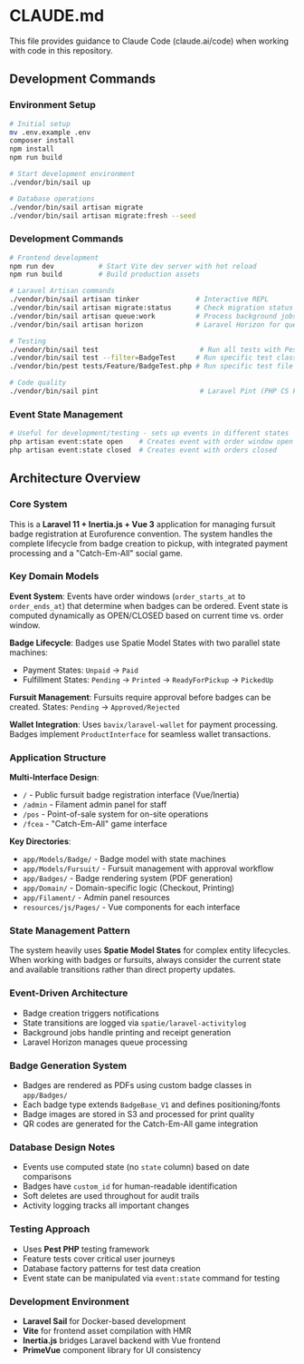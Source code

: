 # CLAUDE.md

This file provides guidance to Claude Code (claude.ai/code) when working with code in this repository.

## Development Commands

### Environment Setup
```bash
# Initial setup
mv .env.example .env
composer install
npm install
npm run build

# Start development environment
./vendor/bin/sail up

# Database operations
./vendor/bin/sail artisan migrate
./vendor/bin/sail artisan migrate:fresh --seed
```

### Development Commands
```bash
# Frontend development
npm run dev           # Start Vite dev server with hot reload
npm run build         # Build production assets

# Laravel Artisan commands
./vendor/bin/sail artisan tinker              # Interactive REPL
./vendor/bin/sail artisan migrate:status      # Check migration status
./vendor/bin/sail artisan queue:work          # Process background jobs
./vendor/bin/sail artisan horizon             # Laravel Horizon for queues

# Testing
./vendor/bin/sail test                         # Run all tests with Pest
./vendor/bin/sail test --filter=BadgeTest     # Run specific test class
./vendor/bin/pest tests/Feature/BadgeTest.php # Run specific test file

# Code quality
./vendor/bin/sail pint                         # Laravel Pint (PHP CS Fixer)
```

### Event State Management
```bash
# Useful for development/testing - sets up events in different states
php artisan event:state open    # Creates event with order window open
php artisan event:state closed  # Creates event with orders closed
```

## Architecture Overview

### Core System
This is a **Laravel 11 + Inertia.js + Vue 3** application for managing fursuit badge registration at Eurofurence convention. The system handles the complete lifecycle from badge creation to pickup, with integrated payment processing and a "Catch-Em-All" social game.

### Key Domain Models

**Event System**: Events have order windows (`order_starts_at` to `order_ends_at`) that determine when badges can be ordered. Event state is computed dynamically as OPEN/CLOSED based on current time vs. order window.

**Badge Lifecycle**: Badges use Spatie Model States with two parallel state machines:
- Payment States: `Unpaid` → `Paid`
- Fulfillment States: `Pending` → `Printed` → `ReadyForPickup` → `PickedUp`

**Fursuit Management**: Fursuits require approval before badges can be created. States: `Pending` → `Approved/Rejected`

**Wallet Integration**: Uses `bavix/laravel-wallet` for payment processing. Badges implement `ProductInterface` for seamless wallet transactions.

### Application Structure

**Multi-Interface Design**:
- `/` - Public fursuit badge registration interface (Vue/Inertia)
- `/admin` - Filament admin panel for staff
- `/pos` - Point-of-sale system for on-site operations
- `/fcea` - "Catch-Em-All" game interface

**Key Directories**:
- `app/Models/Badge/` - Badge model with state machines
- `app/Models/Fursuit/` - Fursuit management with approval workflow
- `app/Badges/` - Badge rendering system (PDF generation)
- `app/Domain/` - Domain-specific logic (Checkout, Printing)
- `app/Filament/` - Admin panel resources
- `resources/js/Pages/` - Vue components for each interface

### State Management Pattern
The system heavily uses **Spatie Model States** for complex entity lifecycles. When working with badges or fursuits, always consider the current state and available transitions rather than direct property updates.

### Event-Driven Architecture
- Badge creation triggers notifications
- State transitions are logged via `spatie/laravel-activitylog`
- Background jobs handle printing and receipt generation
- Laravel Horizon manages queue processing

### Badge Generation System
- Badges are rendered as PDFs using custom badge classes in `app/Badges/`
- Each badge type extends `BadgeBase_V1` and defines positioning/fonts
- Badge images are stored in S3 and processed for print quality
- QR codes are generated for the Catch-Em-All game integration

### Database Design Notes
- Events use computed state (no `state` column) based on date comparisons
- Badges have `custom_id` for human-readable identification
- Soft deletes are used throughout for audit trails
- Activity logging tracks all important changes

### Testing Approach
- Uses **Pest PHP** testing framework
- Feature tests cover critical user journeys
- Database factory patterns for test data creation
- Event state can be manipulated via `event:state` command for testing

### Development Environment
- **Laravel Sail** for Docker-based development
- **Vite** for frontend asset compilation with HMR
- **Inertia.js** bridges Laravel backend with Vue frontend
- **PrimeVue** component library for UI consistency